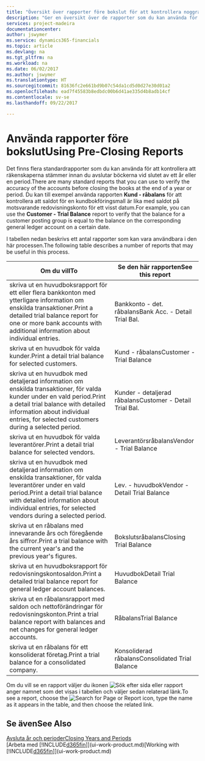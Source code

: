 ```yaml
---
title: "Översikt över rapporter före bokslut för att kontrollera noggrannheten för kontot | Microsoft Docs"
description: "Ger en översikt över de rapporter som du kan använda för att kontrollera att räkenskaperna stämmer innan du avslutar böckerna vid slutet av ett år eller en period."
services: project-madeira
documentationcenter: 
author: jswymer
ms.service: dynamics365-financials
ms.topic: article
ms.devlang: na
ms.tgt_pltfrm: na
ms.workload: na
ms.date: 06/02/2017
ms.author: jswymer
ms.translationtype: HT
ms.sourcegitcommit: 81636fc2e661bd9b07c54da1cd5d0d27e30d01a2
ms.openlocfilehash: ead7f45583b8edbdc00b6d41ae335d4b8adb14cf
ms.contentlocale: sv-se
ms.lasthandoff: 09/22/2017

---
```

# <a name="using-pre-closing-reports"></a><span data-ttu-id="e1f04-103">Använda rapporter före bokslut</span><span class="sxs-lookup"><span data-stu-id="e1f04-103">Using Pre-Closing Reports</span></span>
<span data-ttu-id="e1f04-104">Det finns flera standardrapporter som du kan använda för att kontrollera att räkenskaperna stämmer innan du avslutar böckerna vid slutet av ett år eller en period.</span><span class="sxs-lookup"><span data-stu-id="e1f04-104">There are many standard reports that you can use to verify the accuracy of the accounts before closing the books at the end of a year or period.</span></span> <span data-ttu-id="e1f04-105">Du kan till exempel använda rapporten **Kund - råbalans** för att kontrollera att saldot för en kundbokföringsmall är lika med saldot på motsvarande redovisningskonto för ett visst datum.</span><span class="sxs-lookup"><span data-stu-id="e1f04-105">For example, you can use the **Customer - Trial Balance** report to verify that the balance for a customer posting group is equal to the balance on the corresponding general ledger account on a certain date.</span></span>

<span data-ttu-id="e1f04-106">I tabellen nedan beskrivs ett antal rapporter som kan vara användbara i den här processen.</span><span class="sxs-lookup"><span data-stu-id="e1f04-106">The following table describes a number of reports that may be useful in this process.</span></span>

| <span data-ttu-id="e1f04-107">Om du vill</span><span class="sxs-lookup"><span data-stu-id="e1f04-107">To</span></span> | <span data-ttu-id="e1f04-108">Se den här rapporten</span><span class="sxs-lookup"><span data-stu-id="e1f04-108">See this report</span></span> |
| --- | --- |
| <span data-ttu-id="e1f04-109">skriva ut en huvudboksrapport för ett eller flera bankkonton med ytterligare information om enskilda transaktioner.</span><span class="sxs-lookup"><span data-stu-id="e1f04-109">Print a detailed trial balance report for one or more bank accounts with additional information about individual entries.</span></span> |<span data-ttu-id="e1f04-110">Bankkonto - det. råbalans</span><span class="sxs-lookup"><span data-stu-id="e1f04-110">Bank Acc. - Detail Trial Bal.</span></span> |
| <span data-ttu-id="e1f04-111">skriva ut en huvudbok för valda kunder.</span><span class="sxs-lookup"><span data-stu-id="e1f04-111">Print a detail trial balance for selected customers.</span></span> |<span data-ttu-id="e1f04-112">Kund - råbalans</span><span class="sxs-lookup"><span data-stu-id="e1f04-112">Customer - Trial Balance</span></span> |
| <span data-ttu-id="e1f04-113">skriva ut en huvudbok med detaljerad information om enskilda transaktioner, för valda kunder under en vald period.</span><span class="sxs-lookup"><span data-stu-id="e1f04-113">Print a detail trial balance with detailed information about individual entries, for selected customers during a selected period.</span></span> |<span data-ttu-id="e1f04-114">Kunder - detaljerad råbalans</span><span class="sxs-lookup"><span data-stu-id="e1f04-114">Customer - Detail Trial Bal.</span></span> |
| <span data-ttu-id="e1f04-115">skriva ut en huvudbok för valda leverantörer.</span><span class="sxs-lookup"><span data-stu-id="e1f04-115">Print a detail trial balance for selected vendors.</span></span> |<span data-ttu-id="e1f04-116">Leverantörsråbalans</span><span class="sxs-lookup"><span data-stu-id="e1f04-116">Vendor - Trial Balance</span></span> |
| <span data-ttu-id="e1f04-117">skriva ut en huvudbok med detaljerad information om enskilda transaktioner, för valda leverantörer under en vald period.</span><span class="sxs-lookup"><span data-stu-id="e1f04-117">Print a detail trial balance with detailed information about individual entries, for selected vendors during a selected period.</span></span> |<span data-ttu-id="e1f04-118">Lev. - huvudbok</span><span class="sxs-lookup"><span data-stu-id="e1f04-118">Vendor - Detail Trial Balance</span></span> |
| <span data-ttu-id="e1f04-119">skriva ut en råbalans med innevarande års och föregående års siffror.</span><span class="sxs-lookup"><span data-stu-id="e1f04-119">Print a trial balance with the current year's and the previous year's figures.</span></span> |<span data-ttu-id="e1f04-120">Bokslutsråbalans</span><span class="sxs-lookup"><span data-stu-id="e1f04-120">Closing Trial Balance</span></span> |
| <span data-ttu-id="e1f04-121">skriva ut en huvudboksrapport för redovisningskontosaldon.</span><span class="sxs-lookup"><span data-stu-id="e1f04-121">Print a detailed trial balance report for general ledger account balances.</span></span> |<span data-ttu-id="e1f04-122">Huvudbok</span><span class="sxs-lookup"><span data-stu-id="e1f04-122">Detail Trial Balance</span></span> |
| <span data-ttu-id="e1f04-123">skriva ut en råbalansrapport med saldon och nettoförändringar för redovisningskonton.</span><span class="sxs-lookup"><span data-stu-id="e1f04-123">Print a trial balance report with balances and net changes for general ledger accounts.</span></span> |<span data-ttu-id="e1f04-124">Råbalans</span><span class="sxs-lookup"><span data-stu-id="e1f04-124">Trial Balance</span></span> |
| <span data-ttu-id="e1f04-125">skriva ut en råbalans för ett konsoliderat företag.</span><span class="sxs-lookup"><span data-stu-id="e1f04-125">Print a trial balance for a consolidated company.</span></span> |<span data-ttu-id="e1f04-126">Konsoliderad råbalans</span><span class="sxs-lookup"><span data-stu-id="e1f04-126">Consolidated Trial Balance</span></span> |

<span data-ttu-id="e1f04-127">Om du vill se en rapport väljer du ikonen ![Sök efter sida eller rapport](media/ui-search/search_small.png "ikonen Sök efter sida eller rapport") anger namnet som det visas i tabellen och väljer sedan relaterad länk.</span><span class="sxs-lookup"><span data-stu-id="e1f04-127">To see a report, choose the ![Search for Page or Report](media/ui-search/search_small.png "Search for Page or Report icon") icon, type the name as it appears in the table, and then choose the related link.</span></span>

## <a name="see-also"></a><span data-ttu-id="e1f04-128">Se även</span><span class="sxs-lookup"><span data-stu-id="e1f04-128">See Also</span></span>
[<span data-ttu-id="e1f04-129">Avsluta år och perioder</span><span class="sxs-lookup"><span data-stu-id="e1f04-129">Closing Years and Periods</span></span>](year-close-years-periods.md)  
<span data-ttu-id="e1f04-130">[Arbeta med [!INCLUDE[d365fin](includes/d365fin_md.md)]](ui-work-product.md)</span><span class="sxs-lookup"><span data-stu-id="e1f04-130">[Working with [!INCLUDE[d365fin](includes/d365fin_md.md)]](ui-work-product.md)</span></span>



